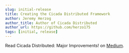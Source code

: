 ```yaml
---
slug: initial-release
title: Creating the Cicada Distributed Framework
author: Jeremy Herzog
author_title: Author of Cicada Distributed
author_url: https://github.com/herzo175
tags: [initial, release]
---
```


Read Cicada Distributed: Major Improvements! on [Medium](https://medium.com/geekculture/cicada-distributed-major-improvements-27c9ddd092b9).
